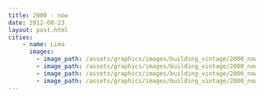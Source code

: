 ```yaml
---
title: 2000 - now
date: 2012-08-23
layout: post.html
cities:
    - name: Lima
      images:
        - image_path: /assets/graphics/images/building_vintage/2000_now_01.png
        - image_path: /assets/graphics/images/building_vintage/2000_now_02.png
        - image_path: /assets/graphics/images/building_vintage/2000_now_03.png
        - image_path: /assets/graphics/images/building_vintage/2000_now_04.png
---
```



